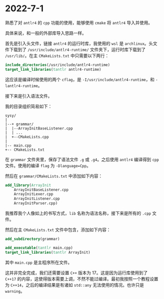 # 2022-7-1

熟悉了对 `antlr4` 的 `cpp` 功能的使用，能够使用 `cmake` 将 `antlr4` 导入并使用。

具体来说，和一般的外部库导入思路一样。

首先是引入头文件，链接 `antlr4` 的运行时库，我使用的 `wsl` 是 `archlinux`。头文件下载到了 `/usr/include/antlr4-runtime/` 文件夹下，运行时库下载到了 `/usr/lib/`。在主 `CMakeLists.txt` 中只需要以下两行：

``` cmake
include_directories(/usr/include/antlr4-runtime)
target_link_libraries(tantlr antlr4-runtime)
```

这应该是编译时候使用的两个 `cflag`，是 `-I/usr/include/antlr4-runtime`，和 `-lantlr4-runtime`。

接下来是引入语法文件。

我的目录组织简易如下：

```
sysy/
|
|--+ grammar/
|  |--ArrayInitBaseListener.cpp
|  | ...
|  +--CMakeLists.cpp
|
|-- main.cpp
+-- CMakeLists.txt
```

在 `grammar` 文件夹里，保存了语法文件 `.g` 或 `.g4`。之后使用 `antlr4` 编译得到 `cpp` 文件。使用的编译 `flag` 为 `-Dlanguage=Cpp`。

然后在 `grammar/CMakeLists.txt` 中添加如下内容：

``` cmake
add_library(ArrayInit
    ArrayInitBaseListener.cpp
    ArrayInitLexer.cpp
    ArrayInitListener.cpp
    ArrayInitParser.cpp)
```

我推荐我个人像如上的书写方式，`lib` 名称为语法名称，接下来是所有的 `.cpp` 文件。

然后在主 `CMakeLists.txt` 文件中包含，添加如下内容：

``` cmake
add_subdirectory(grammar)

add_executable(tantlr main.cpp)
target_link_libraries(tantlr ArrayInit)
```

其中 `main.cpp` 是主程序所在文件。

这并非完全完成，我们还需要设置 `C++` 版本为 17。这是因为运行库使用到了 `C++17` 的内容，这使得版本需要上调，不然不能过编译。最初我按照一个教程设置为 `C++14`，之后的编译结果是有诸如 `std::any` 无法使用的情况。也许只是 `warning`。